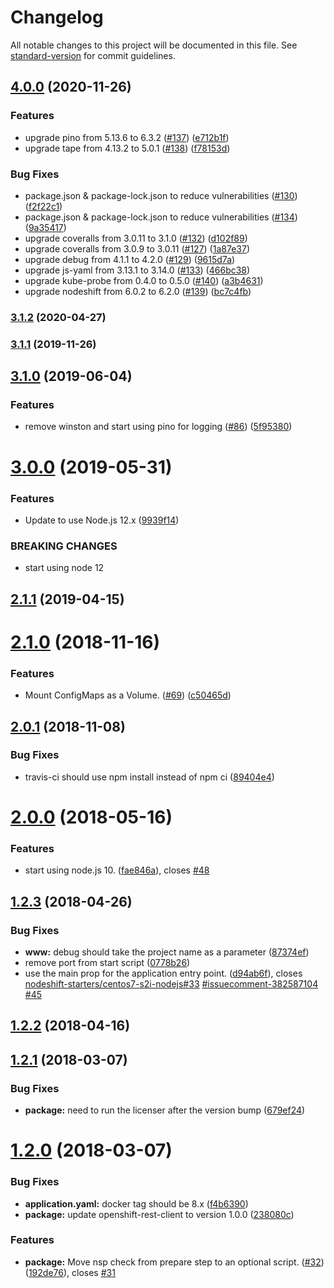 # Changelog

All notable changes to this project will be documented in this file. See [standard-version](https://github.com/conventional-changelog/standard-version) for commit guidelines.

## [4.0.0](https://github.com/nodeshift-starters/nodejs-configmap/compare/v3.1.2...v4.0.0) (2020-11-26)


### Features

* upgrade pino from 5.13.6 to 6.3.2 ([#137](https://github.com/nodeshift-starters/nodejs-configmap/issues/137)) ([e712b1f](https://github.com/nodeshift-starters/nodejs-configmap/commit/e712b1ff371a90a76f85ca37bc2f6fa33a180ff8))
* upgrade tape from 4.13.2 to 5.0.1 ([#138](https://github.com/nodeshift-starters/nodejs-configmap/issues/138)) ([f78153d](https://github.com/nodeshift-starters/nodejs-configmap/commit/f78153d034c4d9a22701458d47b343a91189e412))


### Bug Fixes

* package.json & package-lock.json to reduce vulnerabilities ([#130](https://github.com/nodeshift-starters/nodejs-configmap/issues/130)) ([f2f22c1](https://github.com/nodeshift-starters/nodejs-configmap/commit/f2f22c1395edba757824a7a7634f0ce81f9b02ec))
* package.json & package-lock.json to reduce vulnerabilities ([#134](https://github.com/nodeshift-starters/nodejs-configmap/issues/134)) ([9a35417](https://github.com/nodeshift-starters/nodejs-configmap/commit/9a35417f5ffd66dbf24ef6581f2e54f3c5246a1f))
* upgrade coveralls from 3.0.11 to 3.1.0 ([#132](https://github.com/nodeshift-starters/nodejs-configmap/issues/132)) ([d102f89](https://github.com/nodeshift-starters/nodejs-configmap/commit/d102f89380d75f0517d5e34b77b42578125a6d95))
* upgrade coveralls from 3.0.9 to 3.0.11 ([#127](https://github.com/nodeshift-starters/nodejs-configmap/issues/127)) ([1a87e37](https://github.com/nodeshift-starters/nodejs-configmap/commit/1a87e37abdf990be4291bc51fa32c529cc5bc561))
* upgrade debug from 4.1.1 to 4.2.0 ([#129](https://github.com/nodeshift-starters/nodejs-configmap/issues/129)) ([9615d7a](https://github.com/nodeshift-starters/nodejs-configmap/commit/9615d7ab5e853ef0deff672e3908ddd4b041c444))
* upgrade js-yaml from 3.13.1 to 3.14.0 ([#133](https://github.com/nodeshift-starters/nodejs-configmap/issues/133)) ([466bc38](https://github.com/nodeshift-starters/nodejs-configmap/commit/466bc384f50ae7ca511bbcc98859bf54bf935ff0))
* upgrade kube-probe from 0.4.0 to 0.5.0 ([#140](https://github.com/nodeshift-starters/nodejs-configmap/issues/140)) ([a3b4631](https://github.com/nodeshift-starters/nodejs-configmap/commit/a3b463149d1cf09287a321d4148809e4efef224e))
* upgrade nodeshift from 6.0.2 to 6.2.0 ([#139](https://github.com/nodeshift-starters/nodejs-configmap/issues/139)) ([bc7c4fb](https://github.com/nodeshift-starters/nodejs-configmap/commit/bc7c4fb321b4c6c7a8167838f84e1352d5856d59))

### [3.1.2](https://github.com/nodeshift-starters/nodejs-configmap/compare/v3.1.1...v3.1.2) (2020-04-27)

### [3.1.1](https://github.com/nodeshift-starters/nodejs-configmap/compare/v3.1.0...v3.1.1) (2019-11-26)

## [3.1.0](https://github.com/nodeshift-starters/nodejs-configmap/compare/v3.0.0...v3.1.0) (2019-06-04)


### Features

* remove winston and start using pino for logging ([#86](https://github.com/nodeshift-starters/nodejs-configmap/issues/86)) ([5f95380](https://github.com/nodeshift-starters/nodejs-configmap/commit/5f95380))



<a name="3.0.0"></a>
# [3.0.0](https://github.com/nodeshift-starters/nodejs-configmap/compare/v2.1.1...v3.0.0) (2019-05-31)


### Features

*  Update to use Node.js 12.x ([9939f14](https://github.com/nodeshift-starters/nodejs-configmap/commit/9939f14))


### BREAKING CHANGES

* start using node 12



<a name="2.1.1"></a>
## [2.1.1](https://github.com/nodeshift-starters/nodejs-configmap/compare/v2.1.0...v2.1.1) (2019-04-15)



<a name="2.1.0"></a>
# [2.1.0](https://github.com/nodeshift-starters/nodejs-configmap/compare/v2.0.1...v2.1.0) (2018-11-16)


### Features

* Mount ConfigMaps as a Volume. ([#69](https://github.com/nodeshift-starters/nodejs-configmap/issues/69)) ([c50465d](https://github.com/nodeshift-starters/nodejs-configmap/commit/c50465d))



<a name="2.0.1"></a>
## [2.0.1](https://github.com/nodeshift-starters/nodejs-configmap/compare/v2.0.0...v2.0.1) (2018-11-08)


### Bug Fixes

* travis-ci should use npm install instead of npm ci ([89404e4](https://github.com/nodeshift-starters/nodejs-configmap/commit/89404e4))



<a name="2.0.0"></a>
# [2.0.0](https://github.com/nodeshift-starters/nodejs-configmap/compare/v1.2.3...v2.0.0) (2018-05-16)


### Features

* start using node.js 10. ([fae846a](https://github.com/nodeshift-starters/nodejs-configmap/commit/fae846a)), closes [#48](https://github.com/nodeshift-starters/nodejs-configmap/issues/48)



<a name="1.2.3"></a>
## [1.2.3](https://github.com/nodeshift-starters/nodejs-configmap/compare/v1.2.2...v1.2.3) (2018-04-26)


### Bug Fixes

* **www:** debug should take the project name as a parameter ([87374ef](https://github.com/nodeshift-starters/nodejs-configmap/commit/87374ef))
* remove port from start script ([0778b26](https://github.com/nodeshift-starters/nodejs-configmap/commit/0778b26))
* use the main prop for the application entry point. ([d94ab6f](https://github.com/nodeshift-starters/nodejs-configmap/commit/d94ab6f)), closes [nodeshift-starters/centos7-s2i-nodejs#33](https://github.com/nodeshift-starters/centos7-s2i-nodejs/issues/33) [#issuecomment-382587104](https://github.com/nodeshift-starters/nodejs-configmap/issues/issuecomment-382587104) [#45](https://github.com/nodeshift-starters/nodejs-configmap/issues/45)



<a name="1.2.2"></a>
## [1.2.2](https://github.com/nodeshift-starters/nodejs-configmap/compare/v1.2.1...v1.2.2) (2018-04-16)



<a name="1.2.1"></a>
## [1.2.1](https://github.com/nodeshift-starters/nodejs-configmap/compare/v1.2.0...v1.2.1) (2018-03-07)


### Bug Fixes

* **package:** need to run the licenser after the version bump ([679ef24](https://github.com/nodeshift-starters/nodejs-configmap/commit/679ef24))



<a name="1.2.0"></a>
# [1.2.0](https://github.com/nodeshift-starters/nodejs-configmap/compare/v1.1.2...v1.2.0) (2018-03-07)


### Bug Fixes

* **application.yaml:** docker tag should be 8.x ([f4b6390](https://github.com/nodeshift-starters/nodejs-configmap/commit/f4b6390))
* **package:** update openshift-rest-client to version 1.0.0 ([238080c](https://github.com/nodeshift-starters/nodejs-configmap/commit/238080c))


### Features

* **package:** Move nsp check from prepare step to an optional script. ([#32](https://github.com/nodeshift-starters/nodejs-configmap/issues/32)) ([192de76](https://github.com/nodeshift-starters/nodejs-configmap/commit/192de76)), closes [#31](https://github.com/nodeshift-starters/nodejs-configmap/issues/31)
